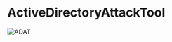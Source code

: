 # ActiveDirectoryAttackTool



![ADAT](https://user-images.githubusercontent.com/68926315/163265220-56b3a86a-5ece-4c72-8255-3ee595bb265b.png)
